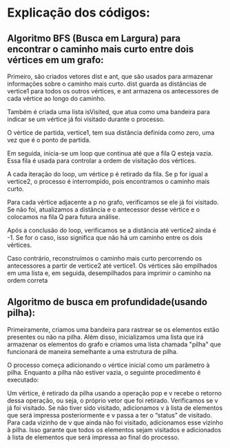 # Explicação dos códigos:

## Algoritmo BFS (Busca em Largura) para encontrar o caminho mais curto entre dois vértices em um grafo:

Primeiro, são criados vetores dist e ant, que são usados para armazenar informações sobre o caminho mais curto. dist guarda as distâncias de vertice1 para todos os outros vértices, e ant armazena os antecessores de cada vértice ao longo do caminho.

Também é criada uma lista isVisited, que atua como uma bandeira para indicar se um vértice já foi visitado durante o processo.

O vértice de partida, vertice1, tem sua distância definida como zero, uma vez que é o ponto de partida.

Em seguida, inicia-se um loop que continua até que a fila Q esteja vazia. Essa fila é usada para controlar a ordem de visitação dos vértices.

A cada iteração do loop, um vértice p é retirado da fila. Se p for igual a vertice2, o processo é interrompido, pois encontramos o caminho mais curto.

Para cada vértice adjacente a p no grafo, verificamos se ele já foi visitado. Se não foi, atualizamos a distância e o antecessor desse vértice e o colocamos na fila Q para futura análise.

Após a conclusão do loop, verificamos se a distância até vertice2 ainda é -1. Se for o caso, isso significa que não há um caminho entre os dois vértices.

Caso contrário, reconstruímos o caminho mais curto percorrendo os antecessores a partir de vertice2 até vertice1. Os vértices são empilhados em uma lista e, em seguida, desempilhados para imprimir o caminho na ordem correta

## Algoritmo de busca em profundidade(usando pilha):

Primeiramente, criamos uma bandeira para rastrear se os elementos estão presentes ou não na pilha. Além disso, inicializamos uma lista que irá armazenar os elementos do grafo e criamos uma lista chamada "pilha" que funcionará de maneira semelhante a uma estrutura de pilha.

O processo começa adicionando o vértice inicial como um parâmetro à pilha. Enquanto a pilha não estiver vazia, o seguinte procedimento é executado:

Um vértice, é retirado da pilha usando a operação pop e v recebe o retorno dessa operação, ou seja, o próprio vetor que foi retirado.
Verificamos se v já foi visitado. Se não tiver sido visitado, adicionamos v à lista de elementos que será impressa posteriormente e v passa a ter o “status” de  visitado.
Para cada vizinho de v que ainda não foi visitado, adicionamos esse vizinho à pilha. Isso garante que todos os elementos sejam visitados e adicionados à lista de elementos que será impressa ao final do processo.
